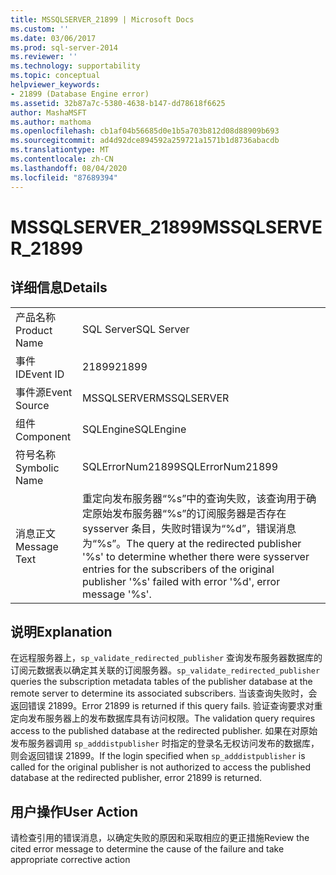 ```yaml
---
title: MSSQLSERVER_21899 | Microsoft Docs
ms.custom: ''
ms.date: 03/06/2017
ms.prod: sql-server-2014
ms.reviewer: ''
ms.technology: supportability
ms.topic: conceptual
helpviewer_keywords:
- 21899 (Database Engine error)
ms.assetid: 32b87a7c-5380-4638-b147-dd78618f6625
author: MashaMSFT
ms.author: mathoma
ms.openlocfilehash: cb1af04b56685d0e1b5a703b812d08d88909b693
ms.sourcegitcommit: ad4d92dce894592a259721a1571b1d8736abacdb
ms.translationtype: MT
ms.contentlocale: zh-CN
ms.lasthandoff: 08/04/2020
ms.locfileid: "87689394"
---
```

# <a name="mssqlserver_21899"></a><span data-ttu-id="735fc-102">MSSQLSERVER_21899</span><span class="sxs-lookup"><span data-stu-id="735fc-102">MSSQLSERVER_21899</span></span>
    
## <a name="details"></a><span data-ttu-id="735fc-103">详细信息</span><span class="sxs-lookup"><span data-stu-id="735fc-103">Details</span></span>  
  
|||  
|-|-|  
|<span data-ttu-id="735fc-104">产品名称</span><span class="sxs-lookup"><span data-stu-id="735fc-104">Product Name</span></span>|<span data-ttu-id="735fc-105">SQL Server</span><span class="sxs-lookup"><span data-stu-id="735fc-105">SQL Server</span></span>|  
|<span data-ttu-id="735fc-106">事件 ID</span><span class="sxs-lookup"><span data-stu-id="735fc-106">Event ID</span></span>|<span data-ttu-id="735fc-107">21899</span><span class="sxs-lookup"><span data-stu-id="735fc-107">21899</span></span>|  
|<span data-ttu-id="735fc-108">事件源</span><span class="sxs-lookup"><span data-stu-id="735fc-108">Event Source</span></span>|<span data-ttu-id="735fc-109">MSSQLSERVER</span><span class="sxs-lookup"><span data-stu-id="735fc-109">MSSQLSERVER</span></span>|  
|<span data-ttu-id="735fc-110">组件</span><span class="sxs-lookup"><span data-stu-id="735fc-110">Component</span></span>|<span data-ttu-id="735fc-111">SQLEngine</span><span class="sxs-lookup"><span data-stu-id="735fc-111">SQLEngine</span></span>|  
|<span data-ttu-id="735fc-112">符号名称</span><span class="sxs-lookup"><span data-stu-id="735fc-112">Symbolic Name</span></span>|<span data-ttu-id="735fc-113">SQLErrorNum21899</span><span class="sxs-lookup"><span data-stu-id="735fc-113">SQLErrorNum21899</span></span>|  
|<span data-ttu-id="735fc-114">消息正文</span><span class="sxs-lookup"><span data-stu-id="735fc-114">Message Text</span></span>|<span data-ttu-id="735fc-115">重定向发布服务器“%s”中的查询失败，该查询用于确定原始发布服务器“%s”的订阅服务器是否存在 sysserver 条目，失败时错误为“%d”，错误消息为“%s”。</span><span class="sxs-lookup"><span data-stu-id="735fc-115">The query at the redirected publisher '%s' to determine whether there were sysserver entries for the subscribers of the original publisher '%s' failed with error '%d', error message '%s'.</span></span>|  
  
## <a name="explanation"></a><span data-ttu-id="735fc-116">说明</span><span class="sxs-lookup"><span data-stu-id="735fc-116">Explanation</span></span>  
 <span data-ttu-id="735fc-117">在远程服务器上，`sp_validate_redirected_publisher` 查询发布服务器数据库的订阅元数据表以确定其关联的订阅服务器。</span><span class="sxs-lookup"><span data-stu-id="735fc-117">`sp_validate_redirected_publisher` queries the subscription metadata tables of the publisher database at the remote server to determine its associated subscribers.</span></span> <span data-ttu-id="735fc-118">当该查询失败时，会返回错误 21899。</span><span class="sxs-lookup"><span data-stu-id="735fc-118">Error 21899 is returned if this query fails.</span></span> <span data-ttu-id="735fc-119">验证查询要求对重定向发布服务器上的发布数据库具有访问权限。</span><span class="sxs-lookup"><span data-stu-id="735fc-119">The validation query requires access to the published database at the redirected publisher.</span></span> <span data-ttu-id="735fc-120">如果在对原始发布服务器调用 `sp_adddistpublisher` 时指定的登录名无权访问发布的数据库，则会返回错误 21899。</span><span class="sxs-lookup"><span data-stu-id="735fc-120">If the login specified when `sp_adddistpublisher` is called for the original publisher is not authorized to access the published database at the redirected publisher, error 21899 is returned.</span></span>  
  
## <a name="user-action"></a><span data-ttu-id="735fc-121">用户操作</span><span class="sxs-lookup"><span data-stu-id="735fc-121">User Action</span></span>  
 <span data-ttu-id="735fc-122">请检查引用的错误消息，以确定失败的原因和采取相应的更正措施</span><span class="sxs-lookup"><span data-stu-id="735fc-122">Review the cited error message to determine the cause of the failure and take appropriate corrective action</span></span>  
  
  
